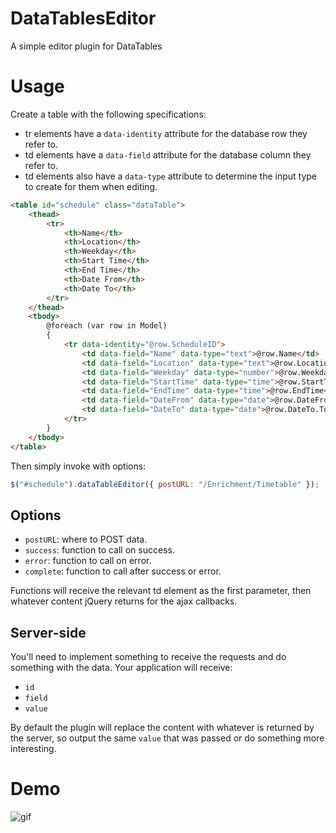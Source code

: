 # DataTablesEditor
A simple editor plugin for DataTables

# Usage
Create a table with the following specifications:
- tr elements have a `data-identity` attribute for the database row they refer to.
- td elements have a `data-field` attribute for the database column they refer to.
- td elements also have a `data-type` attribute to determine the input type to create for them when editing.

```html
<table id="schedule" class="dataTable">
    <thead>
        <tr>
            <th>Name</th>
            <th>Location</th>
            <th>Weekday</th>
            <th>Start Time</th>
            <th>End Time</th>
            <th>Date From</th>
            <th>Date To</th>
        </tr>
    </thead>
    <tbody>
        @foreach (var row in Model)
        {
            <tr data-identity="@row.ScheduleID">
                <td data-field="Name" data-type="text">@row.Name</td>
                <td data-field="Location" data-type="text">@row.Location</td>
                <td data-field="Weekday" data-type="number">@row.Weekday</td>
                <td data-field="StartTime" data-type="time">@row.StartTime</td>
                <td data-field="EndTime" data-type="time">@row.EndTime</td>
                <td data-field="DateFrom" data-type="date">@row.DateFrom.ToString("yyyy-MM-dd")</td>
                <td data-field="DateTo" data-type="date">@row.DateTo.ToString("yyyy-MM-dd")</td>
            </tr>
        }
    </tbody>
</table>
````

Then simply invoke with options:
```javascript
$("#schedule").dataTableEditor({ postURL: "/Enrichment/Timetable" });
```

## Options
- `postURL`: where to POST data.
- `success`: function to call on success.
- `error`: function to call on error.
- `complete`: function to call after success or error.

Functions will receive the relevant td element as the first parameter, then whatever content jQuery returns for the ajax callbacks.

## Server-side
You'll need to implement something to receive the requests and do something with the data. Your application will receive:
- `id`
- `field`
- `value`

By default the plugin will replace the content with whatever is returned by the server, so output the same `value` that was passed or do something more interesting.

# Demo
![gif](https://i.imgur.com/jxYtMjn.gif)
